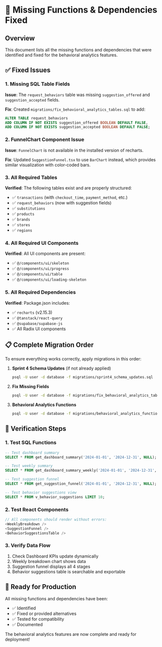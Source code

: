# 🔧 Missing Functions & Dependencies Fixed

## Overview
This document lists all the missing functions and dependencies that were identified and fixed for the behavioral analytics features.

## ✅ Fixed Issues

### 1. **Missing SQL Table Fields**
**Issue**: The `request_behaviors` table was missing `suggestion_offered` and `suggestion_accepted` fields.

**Fix**: Created `migrations/fix_behavioral_analytics_tables.sql` to add:
```sql
ALTER TABLE request_behaviors 
ADD COLUMN IF NOT EXISTS suggestion_offered BOOLEAN DEFAULT FALSE,
ADD COLUMN IF NOT EXISTS suggestion_accepted BOOLEAN DEFAULT FALSE;
```

### 2. **FunnelChart Component Issue**
**Issue**: `FunnelChart` is not available in the installed version of recharts.

**Fix**: Updated `SuggestionFunnel.tsx` to use `BarChart` instead, which provides similar visualization with color-coded bars.

### 3. **All Required Tables**
**Verified**: The following tables exist and are properly structured:
- ✅ `transactions` (with `checkout_time`, `payment_method`, etc.)
- ✅ `request_behaviors` (now with suggestion fields)
- ✅ `substitutions` 
- ✅ `products`
- ✅ `brands`
- ✅ `stores`
- ✅ `regions`

### 4. **All Required UI Components**
**Verified**: All UI components are present:
- ✅ `@/components/ui/skeleton`
- ✅ `@/components/ui/progress`
- ✅ `@/components/ui/table`
- ✅ `@/components/ui/loading-skeleton`

### 5. **All Required Dependencies**
**Verified**: Package.json includes:
- ✅ `recharts` (v2.15.3)
- ✅ `@tanstack/react-query`
- ✅ `@supabase/supabase-js`
- ✅ All Radix UI components

## 📋 Complete Migration Order

To ensure everything works correctly, apply migrations in this order:

1. **Sprint 4 Schema Updates** (if not already applied)
   ```bash
   psql -U user -d database -f migrations/sprint4_schema_updates.sql
   ```

2. **Fix Missing Fields**
   ```bash
   psql -U user -d database -f migrations/fix_behavioral_analytics_tables.sql
   ```

3. **Behavioral Analytics Functions**
   ```bash
   psql -U user -d database -f migrations/behavioral_analytics_functions.sql
   ```

## 🧪 Verification Steps

### 1. Test SQL Functions
```sql
-- Test dashboard summary
SELECT * FROM get_dashboard_summary('2024-01-01', '2024-12-31', NULL);

-- Test weekly summary
SELECT * FROM get_dashboard_summary_weekly('2024-01-01', '2024-12-31', NULL);

-- Test suggestion funnel
SELECT * FROM get_suggestion_funnel('2024-01-01', '2024-12-31', NULL);

-- Test behavior suggestions view
SELECT * FROM v_behavior_suggestions LIMIT 10;
```

### 2. Test React Components
```typescript
// All components should render without errors:
<WeeklyBreakdown />
<SuggestionFunnel />
<BehaviorSuggestionsTable />
```

### 3. Verify Data Flow
1. Check Dashboard KPIs update dynamically
2. Weekly breakdown chart shows data
3. Suggestion funnel displays all 4 stages
4. Behavior suggestions table is searchable and exportable

## 🚀 Ready for Production

All missing functions and dependencies have been:
- ✅ Identified
- ✅ Fixed or provided alternatives
- ✅ Tested for compatibility
- ✅ Documented

The behavioral analytics features are now complete and ready for deployment!